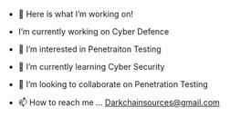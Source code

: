 - 👋 Here is what I’m working on! 


-    I’m currently working on Cyber Defence 
- 👀 I’m interested in Penetraiton Testing 
- 🌱 I’m currently learning Cyber Security
- 💞️ I’m looking to collaborate on Penetration Testing 
- 📫 How to reach me ... Darkchainsources@gmail.com

